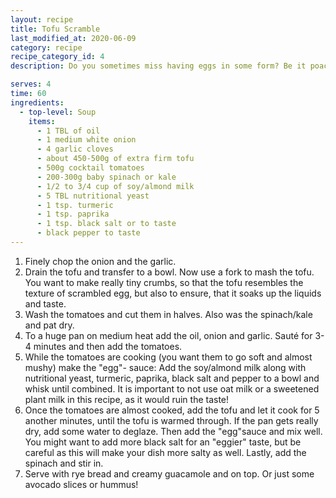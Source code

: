 ```yaml
---
layout: recipe
title: Tofu Scramble
last_modified_at: 2020-06-09
category: recipe
recipe_category_id: 4
description: Do you sometimes miss having eggs in some form? Be it poached, boiled, fried or scrambled. Admittedly, it's a bit tough to replace them... It's easy in cakes or cookies and even pancakes, but there's nothing that has quite the same texture. However, I have found that this scramble satisfies my egg-craving really well! The black salt gives it the slightly eggy taste and nutritional yeast as well as plant milk help to achieve similar creaminess. I do find this scramble tastes best on toasted rye bread that is topped with creamy guacamole. A perfect breakfast for the weekend if you feel like something hearty and have a little bit of time. But I also find it makes a great high protein dinner after a workout.

serves: 4
time: 60
ingredients:
  - top-level: Soup
    items:
      - 1 TBL of oil
      - 1 medium white onion
      - 4 garlic cloves
      - about 450-500g of extra firm tofu
      - 500g cocktail tomatoes
      - 200-300g baby spinach or kale
      - 1/2 to 3/4 cup of soy/almond milk
      - 5 TBL nutritional yeast
      - 1 tsp. turmeric
      - 1 tsp. paprika
      - 1 tsp. black salt or to taste
      - black pepper to taste
---
```

1.	Finely chop the onion and the garlic.
2.	Drain the tofu and transfer to a bowl. Now use a fork to mash the tofu. You want to make really tiny crumbs, so that the tofu resembles the texture of scrambled egg, but also to ensure, that it soaks up the liquids and taste.
3.	Wash the tomatoes and cut them in halves. Also was the spinach/kale and pat dry.
4.	To a huge pan on medium heat add the oil, onion and garlic. Sauté for 3-4 minutes and then add the tomatoes.
5.	While the tomatoes are cooking (you want them to go soft and almost mushy) make the "egg"- sauce: Add the soy/almond milk along with nutritional yeast, turmeric, paprika, black salt and pepper to a bowl and whisk until combined. It is important to not use oat milk or a sweetened plant milk in this recipe, as it would ruin the taste!
6.	Once the tomatoes are almost cooked, add the tofu and let it cook for 5 another minutes, until the tofu is warmed through. If the pan gets really dry, add some water to deglaze. Then add the "egg"sauce and mix well. You might want to add more black salt for an "eggier" taste, but be careful as this will make your dish more salty as well. Lastly, add the spinach and stir in.
6. Serve with rye bread and creamy guacamole and on top. Or just some avocado slices or hummus!

